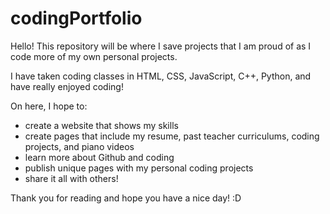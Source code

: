 # codingPortfolio
 Hello! This repository will be where I save projects that I am proud of as I code more of my own personal projects.

I have taken coding classes in HTML, CSS, JavaScript, C++, Python, and have really enjoyed coding!

On here, I hope to:
- create a website that shows my skills
- create pages that include my resume, past teacher curriculums, coding projects, and piano videos
- learn more about Github and coding
- publish unique pages with my personal coding projects
- share it all with others!

Thank you for reading and hope you have a nice day! :D